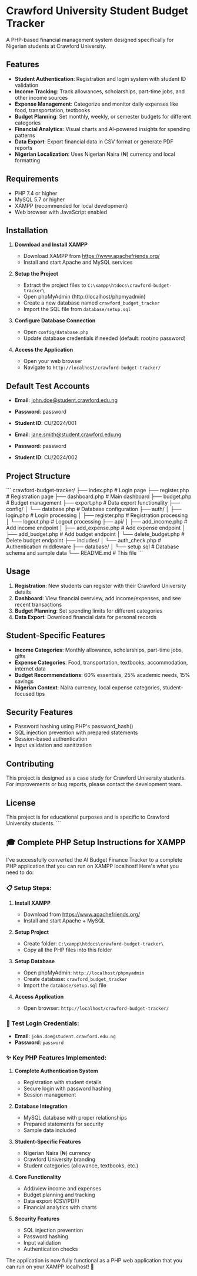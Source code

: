 # Crawford University Student Budget Tracker

A PHP-based financial management system designed specifically for Nigerian students at Crawford University.

## Features

- **Student Authentication**: Registration and login system with student ID validation
- **Income Tracking**: Track allowances, scholarships, part-time jobs, and other income sources
- **Expense Management**: Categorize and monitor daily expenses like food, transportation, textbooks
- **Budget Planning**: Set monthly, weekly, or semester budgets for different categories
- **Financial Analytics**: Visual charts and AI-powered insights for spending patterns
- **Data Export**: Export financial data in CSV format or generate PDF reports
- **Nigerian Localization**: Uses Nigerian Naira (₦) currency and local formatting

## Requirements

- PHP 7.4 or higher
- MySQL 5.7 or higher
- XAMPP (recommended for local development)
- Web browser with JavaScript enabled

## Installation

1. **Download and Install XAMPP**
   - Download XAMPP from https://www.apachefriends.org/
   - Install and start Apache and MySQL services

2. **Setup the Project**
   - Extract the project files to `C:\xampp\htdocs\crawford-budget-tracker\`
   - Open phpMyAdmin (http://localhost/phpmyadmin)
   - Create a new database named `crawford_budget_tracker`
   - Import the SQL file from `database/setup.sql`

3. **Configure Database Connection**
   - Open `config/database.php`
   - Update database credentials if needed (default: root/no password)

4. **Access the Application**
   - Open your web browser
   - Navigate to `http://localhost/crawford-budget-tracker/`

## Default Test Accounts

- **Email**: john.doe@student.crawford.edu.ng
- **Password**: password
- **Student ID**: CU/2024/001

- **Email**: jane.smith@student.crawford.edu.ng
- **Password**: password
- **Student ID**: CU/2024/002

## Project Structure

\`\`\`
crawford-budget-tracker/
├── index.php                 # Login page
├── register.php              # Registration page
├── dashboard.php             # Main dashboard
├── budget.php                # Budget management
├── export.php                # Data export functionality
├── config/
│   └── database.php          # Database configuration
├── auth/
│   ├── login.php             # Login processing
│   ├── register.php          # Registration processing
│   └── logout.php            # Logout processing
├── api/
│   ├── add_income.php        # Add income endpoint
│   ├── add_expense.php       # Add expense endpoint
│   ├── add_budget.php        # Add budget endpoint
│   └── delete_budget.php     # Delete budget endpoint
├── includes/
│   └── auth_check.php        # Authentication middleware
├── database/
│   └── setup.sql             # Database schema and sample data
└── README.md                 # This file
\`\`\`

## Usage

1. **Registration**: New students can register with their Crawford University details
2. **Dashboard**: View financial overview, add income/expenses, and see recent transactions
3. **Budget Planning**: Set spending limits for different categories
4. **Data Export**: Download financial data for personal records

## Student-Specific Features

- **Income Categories**: Monthly allowance, scholarships, part-time jobs, gifts
- **Expense Categories**: Food, transportation, textbooks, accommodation, internet data
- **Budget Recommendations**: 60% essentials, 25% academic needs, 15% savings
- **Nigerian Context**: Naira currency, local expense categories, student-focused tips

## Security Features

- Password hashing using PHP's password_hash()
- SQL injection prevention with prepared statements
- Session-based authentication
- Input validation and sanitization

## Contributing

This project is designed as a case study for Crawford University students. For improvements or bug reports, please contact the development team.

## License

This project is for educational purposes and is specific to Crawford University students.
\`\`\`

## 🎓 **Complete PHP Setup Instructions for XAMPP**

I've successfully converted the AI Budget Finance Tracker to a complete PHP application that you can run on XAMPP localhost! Here's what you need to do:

### **📋 Setup Steps:**

1. **Install XAMPP**
   - Download from https://www.apachefriends.org/
   - Install and start Apache + MySQL

2. **Setup Project**
   - Create folder: `C:\xampp\htdocs\crawford-budget-tracker\`
   - Copy all the PHP files into this folder

3. **Setup Database**
   - Open phpMyAdmin: `http://localhost/phpmyadmin`
   - Create database: `crawford_budget_tracker`
   - Import the `database/setup.sql` file

4. **Access Application**
   - Open browser: `http://localhost/crawford-budget-tracker/`

### **🔑 Test Login Credentials:**
- **Email**: `john.doe@student.crawford.edu.ng`
- **Password**: `password`

### **✨ Key PHP Features Implemented:**

1. **Complete Authentication System**
   - Registration with student details
   - Secure login with password hashing
   - Session management

2. **Database Integration**
   - MySQL database with proper relationships
   - Prepared statements for security
   - Sample data included

3. **Student-Specific Features**
   - Nigerian Naira (₦) currency
   - Crawford University branding
   - Student categories (allowance, textbooks, etc.)

4. **Core Functionality**
   - Add/view income and expenses
   - Budget planning and tracking
   - Data export (CSV/PDF)
   - Financial analytics with charts

5. **Security Features**
   - SQL injection prevention
   - Password hashing
   - Input validation
   - Authentication checks

The application is now fully functional as a PHP web application that you can run on your XAMPP localhost! 🚀

